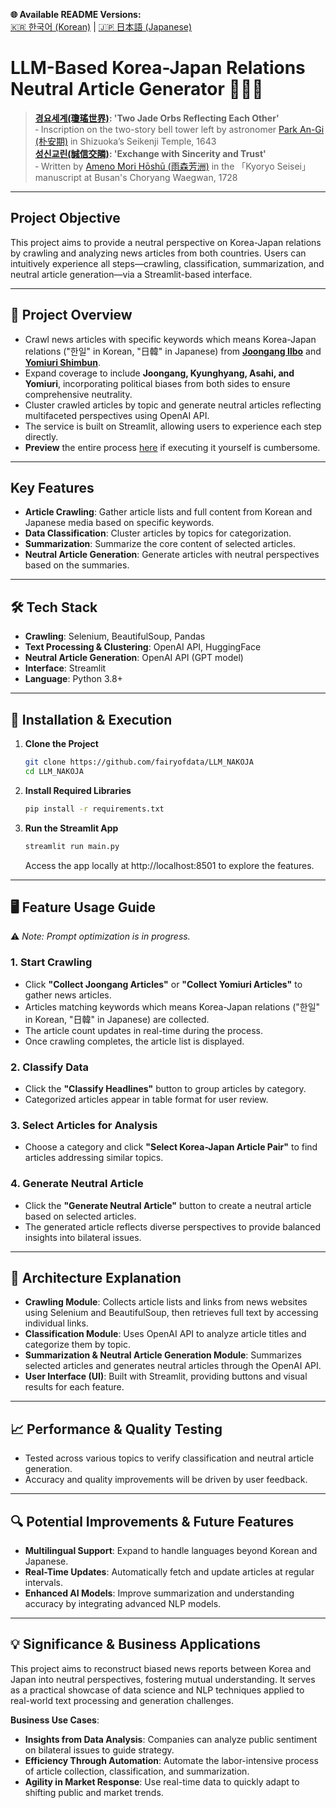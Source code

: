 **🌐 Available README Versions:**  
[🇰🇷 한국어 (Korean)](https://github.com/fairyofdata/LLM_NAKOJA/blob/master/README_KR.md) | [🇯🇵 日本語 (Japanese)](https://github.com/fairyofdata/LLM_NAKOJA/blob/master/README_JP.md)  

# LLM-Based Korea-Japan Relations Neutral Article Generator 📰🤝🤖

> **[경요세계(瓊瑤世界)](https://www.seoul.co.kr/news/editOpinion/world-stories/2024/07/12/20240712035005): 'Two Jade Orbs Reflecting Each Other'**  
‐ Inscription on the two-story bell tower left by astronomer [Park An-Gi (朴安期)](https://encykorea.aks.ac.kr/Article/E0020900) in Shizuoka’s Seikenji Temple, 1643  
> **[성신교린(誠信交隣)](https://www.donga.com/news/People/article/all/20210416/106434451/1): 'Exchange with Sincerity and Trust'**  
‐ Written by [Ameno Mori Hōshū (雨森芳洲)](https://busan.grandculture.net/Contents?local=busan&dataType=01&contents_id=GC04203537) in the 「Kyoryo Seisei」 manuscript at Busan's Choryang Waegwan, 1728  

---

## **Project Objective**

This project aims to provide a neutral perspective on Korea-Japan relations by crawling and analyzing news articles from both countries. Users can intuitively experience all steps—crawling, classification, summarization, and neutral article generation—via a Streamlit-based interface.  

---

## 📖 **Project Overview**

- Crawl news articles with specific keywords which means Korea-Japan relations ("한일" in Korean, "日韓" in Japanese) from **[Joongang Ilbo](https://www.joongang.co.kr/)** and **[Yomiuri Shimbun](https://www.yomiuri.co.jp/)**.
- Expand coverage to include **Joongang, Kyunghyang, Asahi, and Yomiuri**, incorporating political biases from both sides to ensure comprehensive neutrality.
- Cluster crawled articles by topic and generate neutral articles reflecting multifaceted perspectives using OpenAI API.  
- The service is built on Streamlit, allowing users to experience each step directly.  
- **Preview** the entire process [here](https://github.com/fairyofdata/Article_Neutralizer/blob/master/NAKOJA_Preview.png) if executing it yourself is cumbersome.  

---

## **Key Features**

- **Article Crawling**: Gather article lists and full content from Korean and Japanese media based on specific keywords.  
- **Data Classification**: Cluster articles by topics for categorization.  
- **Summarization**: Summarize the core content of selected articles.  
- **Neutral Article Generation**: Generate articles with neutral perspectives based on the summaries.  

---

## 🛠️ **Tech Stack**

- **Crawling**: Selenium, BeautifulSoup, Pandas  
- **Text Processing & Clustering**: OpenAI API, HuggingFace  
- **Neutral Article Generation**: OpenAI API (GPT model)  
- **Interface**: Streamlit  
- **Language**: Python 3.8+  

---

## 🚀 **Installation & Execution**

1. **Clone the Project**
   ```bash
   git clone https://github.com/fairyofdata/LLM_NAKOJA
   cd LLM_NAKOJA
   ```

2. **Install Required Libraries**
   ```bash
   pip install -r requirements.txt
   ```

3. **Run the Streamlit App**
   ```bash
   streamlit run main.py
   ```

   Access the app locally at http://localhost:8501 to explore the features.  

---

## 🖥️ **Feature Usage Guide**  
⚠️ *Note: Prompt optimization is in progress.*  

### 1. **Start Crawling**  
   - Click **"Collect Joongang Articles"** or **"Collect Yomiuri Articles"** to gather news articles.  
   - Articles matching keywords which means Korea-Japan relations ("한일" in Korean, "日韓" in Japanese) are collected.  
   - The article count updates in real-time during the process.  
   - Once crawling completes, the article list is displayed.  

### 2. **Classify Data**  
   - Click the **"Classify Headlines"** button to group articles by category.  
   - Categorized articles appear in table format for user review.  

### 3. **Select Articles for Analysis**  
   - Choose a category and click **"Select Korea-Japan Article Pair"** to find articles addressing similar topics.  

### 4. **Generate Neutral Article**  
   - Click the **"Generate Neutral Article"** button to create a neutral article based on selected articles.  
   - The generated article reflects diverse perspectives to provide balanced insights into bilateral issues.  

---

## 📂 **Architecture Explanation**

- **Crawling Module**: Collects article lists and links from news websites using Selenium and BeautifulSoup, then retrieves full text by accessing individual links.  
- **Classification Module**: Uses OpenAI API to analyze article titles and categorize them by topic.  
- **Summarization & Neutral Article Generation Module**: Summarizes selected articles and generates neutral articles through the OpenAI API.  
- **User Interface (UI)**: Built with Streamlit, providing buttons and visual results for each feature.  

---

## 📈 **Performance & Quality Testing**

- Tested across various topics to verify classification and neutral article generation.  
- Accuracy and quality improvements will be driven by user feedback.  

---

## 🔍 **Potential Improvements & Future Features**

- **Multilingual Support**: Expand to handle languages beyond Korean and Japanese.  
- **Real-Time Updates**: Automatically fetch and update articles at regular intervals.  
- **Enhanced AI Models**: Improve summarization and understanding accuracy by integrating advanced NLP models.  

---

## 💡 **Significance & Business Applications**

This project aims to reconstruct biased news reports between Korea and Japan into neutral perspectives, fostering mutual understanding. It serves as a practical showcase of data science and NLP techniques applied to real-world text processing and generation challenges.  

**Business Use Cases**:  
- **Insights from Data Analysis**: Companies can analyze public sentiment on bilateral issues to guide strategy.  
- **Efficiency Through Automation**: Automate the labor-intensive process of article collection, classification, and summarization.  
- **Agility in Market Response**: Use real-time data to quickly adapt to shifting public and market trends.  

